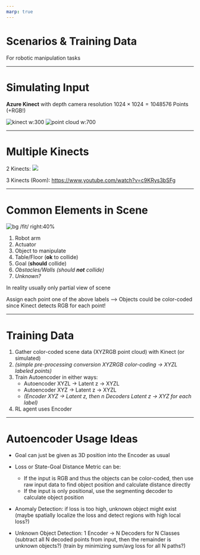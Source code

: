 ```yaml
---
marp: true
---
```


# Scenarios & Training Data
For robotic manipulation tasks

---

# Simulating Input

**Azure Kinect** with depth camera resolution $1024 \times 1024 = 1048576$ Points (+RGB!)

![kinect w:300](https://img-prod-cms-rt-microsoft-com.akamaized.net/cms/api/am/imageFileData/RWqOsq?ver=7638) ![point cloud w:700](https://ed.ilogues.com/Tutorials/kinect2/images/kinect3.gif)

---

# Multiple Kinects

2 Kinects:
![](https://user-images.githubusercontent.com/5233906/66374855-82eb9700-e9de-11e9-99b9-246afedcc6aa.gif)

3 Kinects (Room):
https://www.youtube.com/watch?v=c9KRys3bSFg

---

# Common Elements in Scene

![bg /*fit*/ right:40%](https://i.imgur.com/LwLFtx9.png)

1. Robot arm
2. Actuator
3. Object to manipulate
4. Table/Floor (**ok** to collide)
5. Goal (**should** collide)
6. *Obstacles/Walls (should **not** collide)*
7. *Unknown?*

In reality usually only partial view of scene

Assign each point one of the above labels
--> Objects could be color-coded since Kinect detects RGB for each point!

---

# Training Data

1) Gather color-coded scene data (XYZRGB point cloud) with Kinect (or simulated)
2) *(simple pre-processing conversion XYZRGB color-coding -> XYZL labeled points)*
3) Train Autoencoder in either ways:
    - Autoencoder XYZL -> Latent z -> XYZL
    - Autoencoder XYZ -> Latent z -> XYZL
    - *(Encoder XYZ -> Latent z, then n Decoders Latent z -> XYZ for each label)*
4) RL agent uses Encoder

---

# Autoencoder Usage Ideas

* Goal can just be given as 3D position into the Encoder as usual

* Loss or State-Goal Distance Metric can be:
    * If the input is RGB and thus the objects can be color-coded, then use raw input data to find object position and calculate distance directly
    * If the input is only positional, use the segmenting decoder to calculate object position

* Anomaly Detection: if loss is too high, unknown object might exist
(maybe spatially localize the loss and detect regions with high local loss?)

* Unknown Object Detection: 1 Encoder -> N Decoders for N Classes
(subtract all N decoded points from input, then the remainder is unknown objects?)
(train by minimizing sum/avg loss for all N paths?)